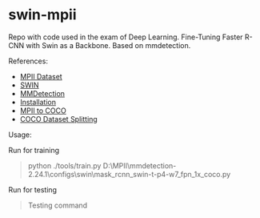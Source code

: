 # swin-mpii
Repo with code used in the exam of Deep Learning. Fine-Tuning Faster R-CNN with Swin as a Backbone. Based on mmdetection.

References:
  - [MPII Dataset](http://human-pose.mpi-inf.mpg.de/)
  - [SWIN](https://github.com/SwinTransformer/Swin-Transformer-Object-Detection)
  - [MMDetection](https://github.com/open-mmlab/mmdetection)
  - [Installation](https://mmdetection.readthedocs.io/en/v2.11.0/get_started.html#a-from-scratch-setup-script)
  - [MPII to COCO](https://github.com/mks0601/TF-SimpleHumanPose/blob/master/tool/mpii2coco.py)
  - [COCO Dataset Splitting](https://github.com/akarazniewicz/cocosplit)
  
 Usage:
 
 Run for training
 >python ./tools/train.py D:\\MPII\\mmdetection-2.24.1\\configs\\swin\mask_rcnn_swin-t-p4-w7_fpn_1x_coco.py
 
 Run for testing
 > Testing command
 
